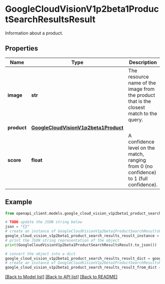 # GoogleCloudVisionV1p2beta1ProductSearchResultsResult

Information about a product.

## Properties

Name | Type | Description | Notes
------------ | ------------- | ------------- | -------------
**image** | **str** | The resource name of the image from the product that is the closest match to the query. | [optional] 
**product** | [**GoogleCloudVisionV1p2beta1Product**](GoogleCloudVisionV1p2beta1Product.md) |  | [optional] 
**score** | **float** | A confidence level on the match, ranging from 0 (no confidence) to 1 (full confidence). | [optional] 

## Example

```python
from openapi_client.models.google_cloud_vision_v1p2beta1_product_search_results_result import GoogleCloudVisionV1p2beta1ProductSearchResultsResult

# TODO update the JSON string below
json = "{}"
# create an instance of GoogleCloudVisionV1p2beta1ProductSearchResultsResult from a JSON string
google_cloud_vision_v1p2beta1_product_search_results_result_instance = GoogleCloudVisionV1p2beta1ProductSearchResultsResult.from_json(json)
# print the JSON string representation of the object
print(GoogleCloudVisionV1p2beta1ProductSearchResultsResult.to_json())

# convert the object into a dict
google_cloud_vision_v1p2beta1_product_search_results_result_dict = google_cloud_vision_v1p2beta1_product_search_results_result_instance.to_dict()
# create an instance of GoogleCloudVisionV1p2beta1ProductSearchResultsResult from a dict
google_cloud_vision_v1p2beta1_product_search_results_result_from_dict = GoogleCloudVisionV1p2beta1ProductSearchResultsResult.from_dict(google_cloud_vision_v1p2beta1_product_search_results_result_dict)
```
[[Back to Model list]](../README.md#documentation-for-models) [[Back to API list]](../README.md#documentation-for-api-endpoints) [[Back to README]](../README.md)


